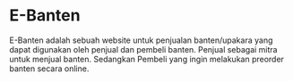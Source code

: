 # E-Banten
E-Banten adalah sebuah website untuk penjualan banten/upakara yang dapat digunakan oleh penjual dan pembeli banten. Penjual sebagai mitra untuk menjual banten. Sedangkan Pembeli yang ingin melakukan preorder banten secara online.
